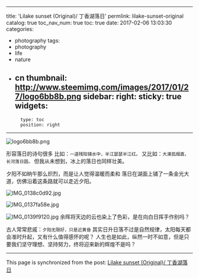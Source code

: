 
---
title: 'Lilake sunset (Original)/ 丁香湖落日'
permlink: lilake-sunset-original
catalog: true
toc_nav_num: true
toc: true
date: 2017-02-06 13:03:30
categories:
- photography
tags:
- photography
- life
- nature
- cn
thumbnail: http://www.steemimg.com/images/2017/01/27/logo6bb8b.png
sidebar:
    right:
        sticky: true
widgets:
    -
        type: toc
        position: right
---


![logo6bb8b.png](http://www.steemimg.com/images/2017/01/27/logo6bb8b.png)

形容落日的诗句很多
比如：`一道残阳铺水中，半江瑟瑟半江红。`
又比如：`大漠孤烟直，长河落日圆。`
但我从未想到，冰上的落日也同样壮美。

夕阳不如晌午那么炽烈，而是让人觉得温暖而柔和
落日在湖面上铺了一条金光大道，仿佛沿着这条路就可以走近夕阳。


![IMG_0138c0d92.jpg](http://www.steemimg.com/images/2017/01/27/IMG_0138c0d92.jpg)

![IMG_0137fa58e.jpg](http://www.steemimg.com/images/2017/01/27/IMG_0137fa58e.jpg)

![IMG_0139f9120.jpg](http://www.steemimg.com/images/2017/01/27/IMG_0139f9120.jpg)
余晖将天边的云也染上了色彩，是在向白日挥手作别吗？

古人常常悲戚：`夕阳无限好，只是近黄昏`
其实日升日落不过是自然规律，太阳每天都会准时升起，又有什么值得感怀的呢？
人生也是如此，纵然一时不如意，但是只要我们坚守理想、坚持努力，终将迎来新的辉煌不是吗？

- - -

This page is synchronized from the post: [Lilake sunset (Original)/ 丁香湖落日](https://steemit.com/@oflyhigh/lilake-sunset-original)
